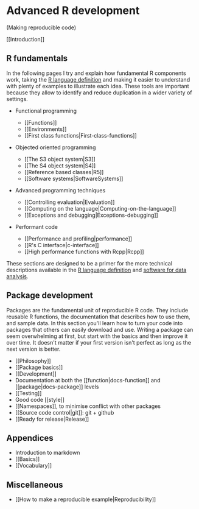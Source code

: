 # Advanced R development
(Making reproducible code)

[[Introduction]]

## R fundamentals

In the following pages I try and explain how fundamental R components work, taking the [R language definition][lang-def] and making it easier to understand with plenty of examples to illustrate each idea. These tools are important because they allow to identify and reduce duplication in a wider variety of settings.

* Functional programming
  * [[Functions]]
  * [[Environments]]
  * [[First class functions|First-class-functions]]

* Objected oriented programming
  * [[The S3 object system|S3]]
  * [[The S4 object system|S4]]
  * [[Reference based classes|R5]]
  * [[Software systems|SoftwareSystems]]

* Advanced programming techniques
  * [[Controlling evaluation|Evaluation]]
  * [[Computing on the language|Computing-on-the-language]]
  * [[Exceptions and debugging|Exceptions-debugging]]

* Performant code
  * [[Performance and profiling|performance]]
  * [[R's C interface|c-interface]]
  * [[High performance functions with Rcpp|Rcpp]]

These sections are designed to be a primer for the more technical descriptions available in the [R language definition][lang-def] and [software for data analysis](http://amzn.com/0387759352).

## Package development

Packages are the fundamental unit of reproducible R code. They include reusable R functions, the documentation that describes how to use them, and sample data. In this section you'll learn how to turn your code into packages that others can easily download and use. Writing a package can seem overwhelming at first, but start with the basics and then improve it over time. It doesn't matter if your first version isn't perfect as long as the next version is better.

  * [[Philosophy]]
  * [[Package basics]]
  * [[Development]]
  * Documentation at both the [[function|docs-function]] and
    [[package|docs-package]] levels
  * [[Testing]]
  * Good code [[style]]
  * [[Namespaces]], to minimise conflict with other packages
  * [[Source code control|git]]: git + github
  * [[Ready for release|Release]]

## Appendices

* Introduction to markdown
* [[Basics]]
* [[Vocabulary]]

## Miscellaneous

* [[How to make a reproducible example|Reproducibility]]

  [lang-def]:http://cran.r-project.org/doc/manuals/R-lang.html
  [r-ext]:http://cran.r-project.org/doc/manuals/R-exts.html